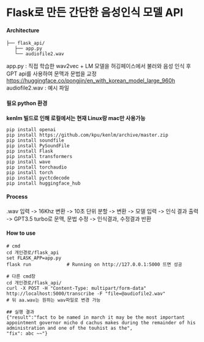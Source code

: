 # Flask로 만든 간단한 음성인식 모델 API

#### Architecture  
```
├── flask_api/
   ├── app.py
   └── audiofile2.wav
```
app.py : 직접 학습한 wav2vec + LM 모델을 허깅페이스에서 불러와 음성 인식 후 GPT api를 사용하여 문맥과 문법을 교정  
https://huggingface.co/pongjin/en_with_korean_model_large_960h  
audiofile2.wav : 예시 파일
#### 필요 python 환경

**kenlm 빌드로 인해 로컬에서는 현재 Linux랑 mac만 사용가능** 
```
pip install openai
pip install https://github.com/kpu/kenlm/archive/master.zip
pip install soundfile  
pip install PySoundFile  
pip install Flask  
pip install transformers  
pip install wave  
pip install torchaudio  
pip install torch  
pip install pyctcdecode
pip install huggingface_hub 
```
#### Process
.wav 입력 -> 16Khz 변환 -> 10초 단위 분할 -> 변환 -> 모델 입력 -> 인식 결과 출력 -> GPT3.5 turbo로 문맥, 문법 수정 -> 인식결과, 수정결과 반환

#### How to use
```
# cmd
cd 개인경로/flask_api
set FLASK_APP=app.py
flask run             # Running on http://127.0.0.1:5000 뜨면 성공

# 다른 cmd창
cd 개인경로/flask_api/
curl -X POST -H "Content-Type: multipart/form-data" http://localhost:5000/transcribe -F "file=@audiofile2.wav"
# 뒤 aa.wav는 원하는 wav파일로 변경 가능

## 실행 결과
{"result":"fact to be named in march it may be the most important appointment governor micho d cachus makes during the remainder of his administration and one of the touhist as the",
"fix": abc ~~"}
```
